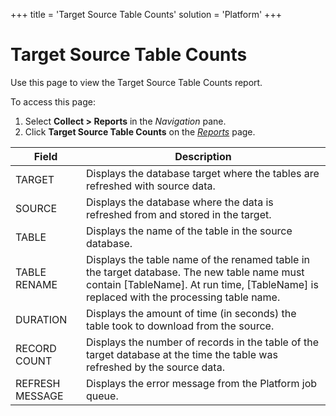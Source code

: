 +++
title = 'Target Source Table Counts'
solution = 'Platform'
+++

# Target Source Table Counts

<div class="use">

Use this page to view the Target Source Table Counts report.

</div>

To access this page:

1.  Select <span style="font-weight: bold;">Collect \> Reports</span> in
    the <span style="font-style: italic;">Navigation</span> pane.
2.  Click <span style="font-weight: bold;">Target Source Table
    Counts</span> on the *[Reports](Reports)*
page.

| Field           | Description                                                                                                                                                                                |
| --------------- | ------------------------------------------------------------------------------------------------------------------------------------------------------------------------------------------ |
| TARGET          | Displays the database target where the tables are refreshed with source data.                                                                                                              |
| SOURCE          | Displays the database where the data is refreshed from and stored in the target.                                                                                                           |
| TABLE           | Displays the name of the table in the source database.                                                                                                                                     |
| TABLE RENAME    | Displays the table name of the renamed table in the target database. The new table name must contain \[TableName\]. At run time, \[TableName\] is replaced with the processing table name. |
| DURATION        | Displays the amount of time (in seconds) the table took to download from the source.                                                                                                       |
| RECORD COUNT    | Displays the number of records in the table of the target database at the time the table was refreshed by the source data.                                                                 |
| REFRESH MESSAGE | Displays the error message from the Platform job queue.                                                                                                                                    |
